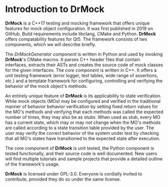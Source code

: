 # Introduction to DrMock

**DrMock** is a C++17 testing and mocking framework
that offers unique features for mock object configuration.
It was first published in 2019 on GitHub.
Build requirements include libclang, CMake and Python.
**DrMock** offers compatability features for Qt5.
The framework consists of two components, which we will describe
briefly.

The _DrMockGenerator component_ is written in Python and used by
invoking **DrMock**'s CMake macros.
It parses C++ header files that contain interfaces, extracts their ASTs
and creates the source code of mock classes for the given interfaces.
The _core component_ is written in C++.
It offers a unit testing framework (error logger, test tables, wide
range of assertions, etc.) and a template framework for
configuring, controlling and verifying the behavior of the mock object's
methods.

An entirely unique feature of **DrMock** is its applicability to state
verification.
While mock objects (MOs) may be configured and verified in the
traditional manner of behavior behavior verification by setting fixed
return values for the MO's methods and verifying that each methods was
called the expected number of times, they may also be as _stubs_.
When used as stub, every MO has a current state, which may or may not
change when the MO's methods are called according to a state transition
table provided by the user.
The user may verify the correct behavior of the system under test by
checking that all MO's states have transitioned to the expected state
after execution.

The core component of **DrMock** is unit tested, the Python component is
tested functionally, and their source code is well documented.
New users will find multiple tutorials and sample projects that provide
a detailed outline of the framework's usage.

**DrMock** is licensed under GPL-3.0. Everyone is cordially invited to
contribute, provided they do so under the same license.
